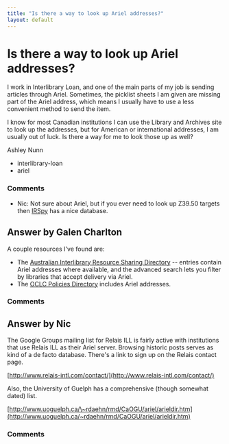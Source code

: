 ```yaml
---
title: "Is there a way to look up Ariel addresses?"
layout: default
---
```

Is there a way to look up Ariel addresses?
=====================
I work in Interlibrary Loan, and one of the main parts of my job is
sending articles through Ariel. Sometimes, the picklist sheets I am
given are missing part of the Ariel address, which means I usually have
to use a less convenient method to send the item.

I know for most Canadian institutions I can use the Library and Archives
site to look up the addresses, but for American or international
addresses, I am usually out of luck. Is there a way for me to look those
up as well?

Ashley Nunn

<ul class="tags"><li class="tag">interlibrary-loan</li><li class="tag">ariel</li></ul>

### Comments ###
* Nic: Not sure about Ariel, but if you ever need to look up Z39.50 targets
then [IRSpy](http://irspy.indexdata.com) has a nice database.


Answer by Galen Charlton
----------------
A couple resources I've found are:

-   The [Australian Interlibrary Resource Sharing
    Directory](http://www.nla.gov.au/apps/ilrs) -- entries contain Ariel
    addresses where available, and the advanced search lets you filter
    by libraries that accept delivery via Ariel.
-   The [OCLC Policies Directory](https://illpolicies.oclc.org/)
    includes Ariel addresses.


### Comments ###

Answer by Nic
----------------
The Google Groups mailing list for Relais ILL is fairly active with
institutions that use Relais ILL as their Ariel server. Browsing
historic posts serves as kind of a de facto database. There's a link to
sign up on the Relais contact page.

[http://www.relais-intl.com/contact/](http://www.relais-intl.com/contact/)

Also, the University of Guelph has a comprehensive (though somewhat
dated) list.

[http://www.uoguelph.ca/\~rdaehn/rmd/CaOGU/ariel/arieldir.htm](http://www.uoguelph.ca/~rdaehn/rmd/CaOGU/ariel/arieldir.htm)

### Comments ###

